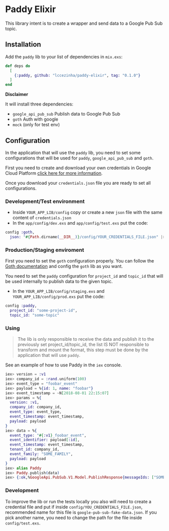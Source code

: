 # Paddy Elixir

This library intent is to create a wrapper and send data to a Google Pub Sub topic.

## Installation

Add the `paddy` lib to your list of dependencies in `mix.exs`:

```elixir
def deps do
  [
    {:paddy, github: "lccezinha/paddy-elixir", tag: "0.1.0"}
  ]
end
```

**Disclaimer**

It will install three dependencies:

 - `google_api_pub_sub` Publish data to Google Pub Sub
 - `goth` Auth with google
 - `mock` (only for test env)

## Configuration

In the application that will use the `paddy` lib, you need to set some configurations that will be used for `paddy`, `google_api_pub_sub` and `goth`.

First you need to create and download your own credentials in Google Cloud Platform [click here for more information](https://cloud.google.com/genomics/docs/how-tos/getting-started).

Once you download your `credentials.json` file you are ready to set all configurations.

### Development/Test environment

- Inside `YOUR_APP_LIB/config` copy or create a new `json` file with the same content of `credentials.json`
- In the `app/config/dev.exs` and `app/config/test.exs` put the code:

```elixir
config :goth,
  json: "#{Path.dirname(__DIR__)}/config/YOUR_CREDENTIALS_FILE.json" |> File.read!()
```

### Production/Staging enviroment

First you need to set the `goth` configuration properly. You can follow the [Goth documentation](https://github.com/peburrows/goth#goth) and config the `goth` lib as you want.

You need to set the `paddy` configuration for `project_id` and `topic_id` that will be used internally to publish data to the given topic.

- In the `YOUR_APP_LIB/config/staging.exs` and `YOUR_APP_LIB/config/prod.exs` put the code:

```elixir
config :paddy,
  project_id: "some-project-id",
  topic_id: "some-topic"
```

### Using

> The lib is only responsible to receive the data and publish it to the previously set project_id/topic_id, the list IS NOT responsible to transform and mount the format, this step must be done by the application that will use `paddy`.

See an example of how to use Paddy in the `iex` console.

```elixir
iex> version = :v1
iex> company_id = :rand.uniform(100)
iex> event_type = "foobar_event"
iex> payload = %{id: 1, name: "foobar"}
iex> event_timestamp = ~N[2018-08-01 22:15:07]
iex> params = %{
  version: :v1,
  company_id: company_id,
  event_type: event_type,
  event_timestamp: event_timestamp,
  payload: payload
}
iex> data = %{
  event_type: "#{:v1}_foobar_event",
  event_identifier: payload[:id],
  event_timestamp: event_timestamp,
  tenant_id: company_id,
  event_family: "SOME_FAMILY",
  payload: payload
}
iex> alias Paddy
iex> Paddy.publish(data)
iex> {:ok,%GoogleApi.PubSub.V1.Model.PublishResponse{messageIds: ["SOME_MESSAGE_ID"]}}
```

### Development

To improve the lib or run the tests locally you also will need to create a credential file and put if inside `config/YOU_CREDENTIALS_FILE.json`, recommended name
for this file is `google-pub-sub-fake-data.json`. If you pick another name, you need to change the path for the file inside `config/test.exs`.
